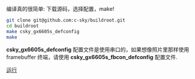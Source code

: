 编译真的很简单: 下载源码，选择配置，make!

```bash
git clone git@github.com:c-sky/buildroot.git
cd buildroot
make csky_gx6605s_defconfig
make
```

**csky_gx6605s_defconfig** 配置文件是使用串口的，如果想像照片里那样使用 framebuffer 终端，请使用 **csky_gx6605s_fbcon_defconfig** 配置文件.

[运行](quick-run.md)
